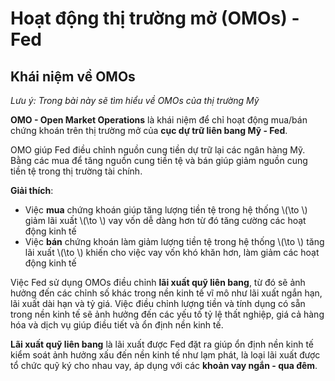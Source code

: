 # Hoạt động thị trường mở (OMOs) - Fed
## Khái niệm về OMOs

*Lưu ý: Trong bài này sẽ tìm hiểu về OMOs của thị trường Mỹ*

**OMO - Open Market Operations** là khái niệm để chỉ hoạt động mua/bán chứng khoán trên thị trường mở của **cục dự trữ liên bang Mỹ - Fed**.

OMO giúp Fed điều chỉnh nguồn cung tiền dự trữ lại các ngân hàng Mỹ. Bằng các mua để tăng nguồn cung tiền tệ và bán giúp giảm nguồn cung tiền tệ trong thị trường tài chính.

**Giải thích**:
* Việc **mua** chứng khoán giúp tăng lượng tiền tệ trong hệ thống \\(\to \\) giảm lãi xuất \\(\to \\) vay vốn dễ dàng hơn từ đó tăng cường các hoạt động kinh tế
* Việc **bán** chứng khoán làm giảm lượng tiền tệ trong hệ thống \\(\to \\) tăng lãi xuất \\(\to \\) khiến cho việc vay vốn khó khăn hơn, làm giảm các hoạt động kinh tế

Việc Fed sử dụng OMOs điều chỉnh **lãi xuất quỹ liên bang**, từ đó sẽ ảnh hưởng đến các chỉnh số khác trong nền kinh tế vĩ mô như lãi xuất ngắn hạn, lãi xuất dài hạn và tỷ giá. Việc điều chỉnh lượng tiền và tính dụng có sẵn trong nền kinh tế sẽ ảnh hưởng đến các yếu tố tỷ lệ thất nghiệp, giá cả hàng hóa và dịch vụ giúp điều tiết và ổn định nền kinh tế.

**Lãi xuất quỹ liên bang** là lãi xuất được Fed đặt ra giúp ổn định nền kinh tế kiểm soát ảnh hưởng xấu đến nền kinh tế như lạm phát, là loại lãi xuất được tổ chức quỹ ký cho nhau vay, áp dụng với các **khoản vay ngắn - qua đêm**. 

